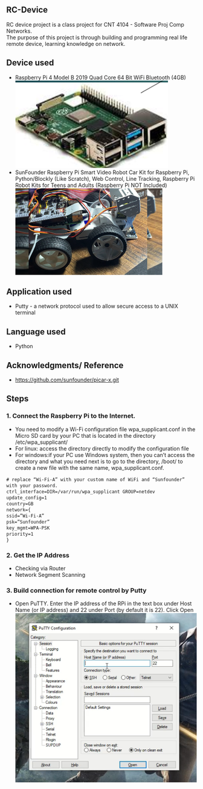 
## RC-Device
RC device project is a class project for CNT 4104 - Software Proj Comp Networks.<br />
The purpose of this project is through building and programming real life remote device, learning knowledge on network.<br />

## Device used
* Raspberry Pi 4 Model B 2019 Quad Core 64 Bit WiFi Bluetooth (4GB)<br />
![Sample Image](Device_structure_image/rpi.png)<br />
* SunFounder Raspberry Pi Smart Video Robot Car Kit for Raspberry Pi, Python/Blockly (Like Scratch), Web Control, Line Tracking, Raspberry Pi Robot Kits for Teens and Adults (Raspberry Pi NOT Included) <br />
![Sample Image](Device_structure_image/picar.png)<br />

## Application used
* Putty - a network protocol used to allow secure access to a UNIX terminal

## Language used
* Python

## Acknowledgments/ Reference
* https://github.com/sunfounder/picar-x.git

## Steps
### 1. Connect the Raspberry Pi to the Internet. 
* You need to modify a Wi-Fi configuration file wpa_supplicant.conf in the Micro SD card by your PC that is located in the directory /etc/wpa_supplicant/
* For linux: access the directory directly to modify the configuration file
* For windows:if your PC use Windows system, then you can’t access the directory and what you need next is to go to the directory, /boot/ to create a new file with the same name, wpa_supplicant.conf.
```
# replace “Wi-Fi-A” with your custom name of WiFi and “Sunfounder” with your password. 
ctrl_interface=DIR=/var/run/wpa_supplicant GROUP=netdev
update_config=1
country=GB
network={
ssid=”Wi-Fi-A” 
psk=”Sunfounder”
key_mgmt=WPA-PSK
priority=1
}
```
### 2. Get the IP Address
* Checking via Router
* Network Segment Scanning

### 3. Build connection for remote control by Putty
* Open PuTTY. Enter the IP address of the RPi in the text box under Host Name (or IP address) and 22 under Port (by default it is 22). Click Open
![Sample Image](Device_structure_image/step3.png)

